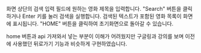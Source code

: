 화면 상단의 검색 입력 필드에 원하는 영화 제목을 입력합니다.
"Search" 버튼을 클릭하거나 Enter 키를 눌러 검색을 실행합니다.
검색된 텍스트가 포함된 영화 목록이 화면에 표시됩니다.
"HOME" 버튼을 클릭하여 초기화면으로 돌아갈 수 있습니다.

home 버튼과 api 가져와서 넣는 부분이 이해가 어려웠지만 구글링과 강의를 보며 이전에 사용했던 뒤로가기 기능과 비슷하게 구현하였습니다.
